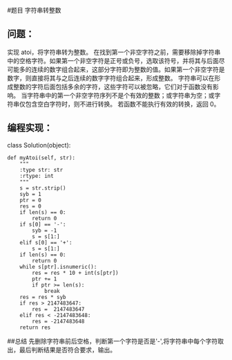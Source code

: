 #题目
字符串转整数
## 问题： 
实现 atoi，将字符串转为整数。
在找到第一个非空字符之前，需要移除掉字符串中的空格字符。如果第一个非空字符是正号或负号，选取该符号，并将其与后面尽可能多的连续的数字组合起来，这部分字符即为整数的值。如果第一个非空字符是数字，则直接将其与之后连续的数字字符组合起来，形成整数。
字符串可以在形成整数的字符后面包括多余的字符，这些字符可以被忽略，它们对于函数没有影响。
当字符串中的第一个非空字符序列不是个有效的整数；或字符串为空；或字符串仅包含空白字符时，则不进行转换。
若函数不能执行有效的转换，返回 0。
## 编程实现：
class Solution(object):

    def myAtoi(self, str):
        """
        :type str: str
        :rtype: int
        """
        s = str.strip()
        syb = 1
        ptr = 0
        res = 0
        if len(s) == 0:
            return 0
        if s[0] == '-':
            syb = -1
            s = s[1:]
        elif s[0] == '+':
            s = s[1:]
        if len(s) == 0:
            return 0
        while s[ptr].isnumeric():
            res = res * 10 + int(s[ptr])
            ptr += 1
            if ptr >= len(s):
                break
        res = res * syb
        if res > 2147483647:
            res =  2147483647
        elif res < -2147483648:
            res = -2147483648
        return res
##总结
先删除字符串前后空格，判断第一个字符是否是'-',将字符串中每个字符取出，最后判断结果是否符合要求，输出。